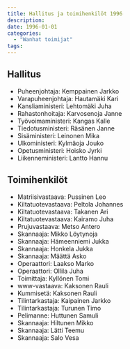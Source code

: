 ```yaml
---
title: Hallitus ja toimihenkilöt 1996
description: 
date: 1996-01-01
categories:
  - "Wanhat toimijat"
tags:
---
```



## Hallitus
- Puheenjohtaja:	Kemppainen Jarkko
- Varapuheenjohtaja:	Hautamäki Kari
- Kansliaministeri:	Lehtomäki Juha
- Rahastonhoitaja:	Karvosenoja Janne
- Työvoimaministeri:	Kangas Kalle
- Tiedotusministeri:	Räsänen Janne
- Sisäministeri:	Leinonen Mika
- Ulkoministeri:	Kylmäoja Jouko
- Opetusministeri:	Hoisko Jyrki
- Liikenneministeri:	Lantto Hannu



## Toimihenkilöt
- Matriisivastaava:	Pussinen Leo
- Kiltatuotevastaava:	Peltola Johannes
- Kiltatuotevastaava:	Takanen Ari
- Kiltatuotevastaava:	Kairamo Juha
- Prujuvastaava:	Metso Antero
- Skannaaja:	Mikko Löytynoja
- Skannaaja:	Hämeenniemi Jukka
- Skannaaja:	Honkela Jukka
- Skannaaja:	Määttä Asko
- Operaattori:	Laakso Marko
- Operaattori:	Ollila Juha
- Toimittaja:	Kyllönen Tomi
- www-vastaava:	Kaksonen Rauli
- Kummisetä:	Kaksonen Rauli
- Tilintarkastaja:	Kaipainen Jarkko
- Tilintarkastaja:	Turunen Timo
- Pelimanne:	Huttunen Samuli
- Skannaaja:	Hiltunen Mikko
- Skannaaja:	Lätti Teemu
- Skannaaja:	Salo Vesa
